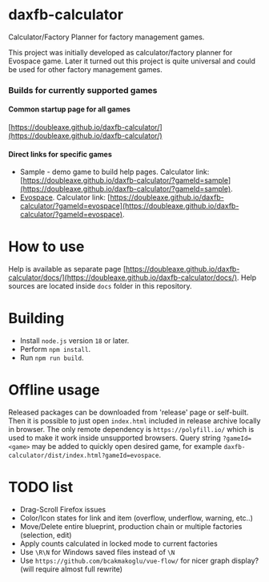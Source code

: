 # daxfb-calculator
Calculator/Factory Planner for factory management games.

This project was initially developed as calculator/factory planner for Evospace game.
Later it turned out this project is quite universal and could be used for other factory management games.

### Builds for currently supported games

#### Common startup page for all games

[https://doubleaxe.github.io/daxfb-calculator/](https://doubleaxe.github.io/daxfb-calculator/)

#### Direct links for specific games

- Sample - demo game to build help pages.
Calculator link: [https://doubleaxe.github.io/daxfb-calculator/?gameId=sample](https://doubleaxe.github.io/daxfb-calculator/?gameId=sample).
- [Evospace](https://store.steampowered.com/app/1013540/Evospace/).
Calculator link: [https://doubleaxe.github.io/daxfb-calculator/?gameId=evospace](https://doubleaxe.github.io/daxfb-calculator/?gameId=evospace).

# How to use

Help is available as separate page [https://doubleaxe.github.io/daxfb-calculator/docs/](https://doubleaxe.github.io/daxfb-calculator/docs/).
Help sources are located inside `docs` folder in this repository.

# Building

- Install `node.js` version `18` or later.
- Perform `npm install`.
- Run `npm run build`.

# Offline usage

Released packages can be downloaded from 'release' page or self-built.
Then it is possible to just open `index.html` included in release archive locally in browser.
The only remote dependency is `https://polyfill.io/` which is used to make it work inside unsupported browsers.
Query string `?gameId=<game>` may be added to quickly open desired game, for example `daxfb-calculator/dist/index.html?gameId=evospace`.

# TODO list

- Drag-Scroll Firefox issues
- Color/Icon states for link and item (overflow, underflow, warning, etc..)
- Move/Delete entire blueprint, production chain or multiple factories (selection, edit)
- Apply counts calculated in locked mode to current factories
- Use `\R\N` for Windows saved files instead of `\N`
- Use `https://github.com/bcakmakoglu/vue-flow/` for nicer graph display? (will require almost full rewrite)

